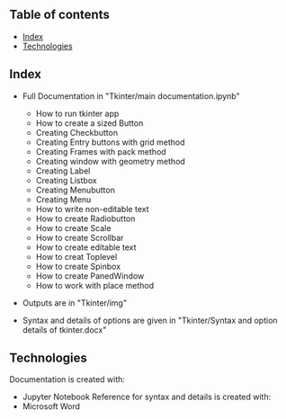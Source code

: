 ## Table of contents
* [Index](#index)
* [Technologies](#technologies)

## Index
* Full Documentation in "Tkinter/main documentation.ipynb"

  * How to run tkinter app
  * How to create a sized Button
  * Creating Checkbutton
  * Creating Entry buttons with grid method
  * Creating Frames with pack method
  * Creating window with geometry method
  * Creating Label
  * Creating Listbox
  * Creating Menubutton
  * Creating Menu
  * How to write non-editable text
  * How to create Radiobutton
  * How to create Scale
  * How to create Scrollbar
  * How to create editable text
  * How to creat Toplevel
  * How to create Spinbox
  * How to create PanedWindow
  * How to work with place method

* Outputs are in "Tkinter/img"
* Syntax and details of options are given in "Tkinter/Syntax and option details of tkinter.docx"

## Technologies
Documentation is created with:
* Jupyter Notebook
Reference for syntax and details is created with:
* Microsoft Word

